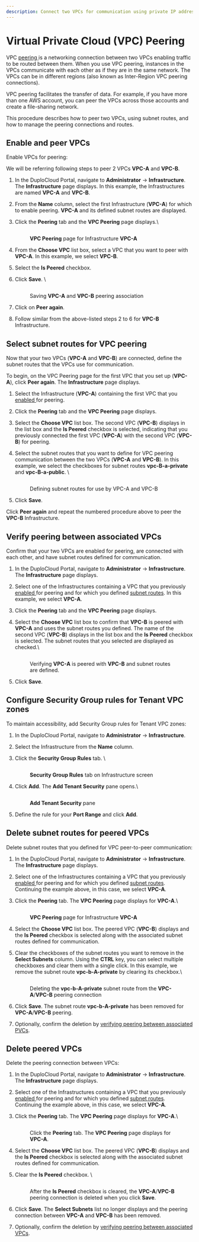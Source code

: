 ```yaml
---
description: Connect two VPCs for communication using private IP addresses
---
```


# Virtual Private Cloud (VPC) Peering

VPC [peering ](https://en.wikipedia.org/wiki/Peering)is a networking connection between two VPCs enabling traffic to be routed between them. When you use VPC peering, instances in the VPCs communicate with each other as if they are in the same network. The VPCs can be in different regions (also known as Inter-Region VPC peering connections).

VPC peering facilitates the transfer of data. For example, if you have more than one AWS account, you can peer the VPCs across those accounts and create a file-sharing network.&#x20;

This procedure describes how to peer two VPCs, using subnet routes, and how to manage the peering connections and routes.

## Enable and peer VPCs

Enable VPCs for peering:&#x20;

We will be referring following steps to peer 2 VPCs **VPC-A** and **VPC-B**.

1. In the DuploCloud Portal, navigate to **Administrator** -> **Infrastructure**. The **Infrastructure** page displays. In this example, the Infrastructures are named **VPC-A** and **VPC-B**.
2. From the **Name** column, select the first Infrastructure (**VPC-A**) for which to enable peering. **VPC-A** and its defined subnet routes are displayed.
3.  Click the **Peering** tab and the **VPC Peering** page displays.\


    <figure><img src="../../.gitbook/assets/AWS_VPC_Peering_1 (2).png" alt=""><figcaption><p><strong>VPC Peering</strong> page for Infrastructure <strong>VPC-A</strong></p></figcaption></figure>


4. From the **Choose VPC** list box, select a VPC that you want to peer with **VPC-A**. In this example, we select **VPC-B**.
5. Select the **Is Peered** checkbox.&#x20;
6.  Click **Save**. \


    <figure><img src="../../.gitbook/assets/AWS_VPC_Peering_2 (1).png" alt=""><figcaption><p>Saving <strong>VPC-A</strong> and <strong>VPC-B</strong> peering association</p></figcaption></figure>


7. Click on **Peer again**.
8. Follow similar from the above-listed steps 2 to 6 for **VPC-B** Infrastructure.

## Select subnet routes for VPC peering

Now that your two VPCs (**VPC-A** and **VPC-B**) are connected, define the subnet routes that the VPCs use for communication.&#x20;

To begin, on the VPC Peering page for the first VPC that you set up (**VPC-A**), click **Peer again**. The **Infrastructure** page displays.

1. Select the Infrastructure (**VPC-A**) containing the first VPC that you [enabled ](virtual-private-cloud-vpc-peering.md#enable-and-associate-vpcs-for-peering)for peering.&#x20;
2. Click the **Peering** tab and the **VPC Peering** page displays.
3. Select the **Choose VPC** list box. The second VPC (**VPC-B**) displays in the list box and the **Is Peered** checkbox is selected, indicating that you previously connected the first VPC (**VPC-A**)  with the second VPC (**VPC-B**) for peering.&#x20;
4.  Select the subnet routes that you want to define for VPC peering communication between the two VPCs (**VPC-A** and **VPC-B**). In this example, we select the checkboxes for subnet routes **vpc-B-a-private** and **vpc-B-a-public**. \


    <figure><img src="../../.gitbook/assets/AWS_VPC_Peering_3 (1).png" alt=""><figcaption><p>Defining subnet routes for use by VPC-A and VPC-B</p></figcaption></figure>


5. Click **Save**.&#x20;

Click **Peer again** and repeat the numbered procedure above to peer the **VPC-B** Infrastructure.

## Verify peering between associated VPCs

Confirm that your two VPCs are enabled for peering, are connected with each other, and have subnet routes defined for communication.

1. In the DuploCloud Portal, navigate to **Administrator** -> **Infrastructure**. The **Infrastructure** page displays.
2. Select one of the Infrastructures containing a VPC that you previously [enabled ](virtual-private-cloud-vpc-peering.md#enable-and-associate-vpcs-for-peering)for peering and for which you defined [subnet routes](virtual-private-cloud-vpc-peering.md#select-subnets-to-use-vpc-peering). In this example, we select **VPC-A**.
3. Click the **Peering** tab and the **VPC Peering** page displays.
4.  Select the **Choose VPC** list box to confirm that **VPC-B** is peered with **VPC-A** and uses the subnet routes you defined. The name of the second VPC (**VPC-B**) displays in the list box and the **Is Peered** checkbox is selected. The subnet routes that you selected are displayed as checked.\


    <figure><img src="../../.gitbook/assets/AWS_VPC_Peering_4 (1).png" alt=""><figcaption><p>Verifying <strong>VPC-A</strong> is peered with <strong>VPC-B</strong> and subnet routes are defined.</p></figcaption></figure>


5. Click **Save**.&#x20;

## Configure Security Group rules for Tenant VPC zones

To maintain accessibility, add Security Group rules for Tenant VPC zones:

1. In the DuploCloud Portal, navigate to **Administrator** -> **Infrastructure**.
2. Select the Infrastructure from the **Name** column.
3.  Click the **Security Group Rules** tab. \


    <figure><img src="../../.gitbook/assets/AWS_SG_Rules.png" alt=""><figcaption><p><strong>Security Group Rules</strong> tab on Infrastructure screen</p></figcaption></figure>


4.  Click **Add**. The **Add Tenant Security** pane opens.\


    <div align="left">

    <figure><img src="../../.gitbook/assets/AWS_SG_Add_Tenant_Security (2).png" alt=""><figcaption><p><strong>Add Tenant Security</strong> pane</p></figcaption></figure>

    </div>


5. Define the rule for your **Port Range** and click **Add**.

## Delete subnet routes for peered VPCs

Delete subnet routes that you defined for VPC peer-to-peer communication:

1. In the DuploCloud Portal, navigate to **Administrator** -> **Infrastructure**. The **Infrastructure** page displays.
2. Select one of the Infrastructures containing a VPC that you previously [enabled ](virtual-private-cloud-vpc-peering.md#enable-and-associate-vpcs-for-peering)for peering and for which you defined [subnet routes](virtual-private-cloud-vpc-peering.md#select-subnets-to-use-vpc-peering). Continuing the example above, in this case, we select **VPC-A**.
3.  Click the **Peering** tab. The **VPC Peering** page displays for **VPC-A**.\


    <figure><img src="../../.gitbook/assets/AWS_VPC_Peering_1 (1).png" alt=""><figcaption><p><strong>VPC Peering</strong> page for Infrastructure <strong>VPC-A</strong></p></figcaption></figure>


4. Select the **Choose VPC** list box. The peered VPC (**VPC-B**) displays and the **Is Peered** checkbox is selected along with the associated subnet routes defined for communication.
5.  Clear the checkboxes of the subnet routes you want to remove in the **Select Subnets** column. Using the **CTRL** key, you can select multiple checkboxes and clear them with a single click. In this example, we remove the subnet route **vpc-b-A-private** by clearing its checkbox.\


    <figure><img src="../../.gitbook/assets/AWS_VPC_Peering_5.png" alt=""><figcaption><p>Deleting the <strong>vpc-b-A-private</strong> subnet route from the <strong>VPC-A</strong>/<strong>VPC-B</strong> peering connection</p></figcaption></figure>


6. Click **Save**. The subnet route **vpc-b-A-private** has been removed for **VPC-A**/**VPC-B** peering.&#x20;
7. Optionally, confirm the deletion by [verifying peering between associated PVCs](virtual-private-cloud-vpc-peering.md#verify-peering-between-associated-vpcs).

## Delete peered VPCs

Delete the peering connection between VPCs:

1. In the DuploCloud Portal, navigate to **Administrator** -> **Infrastructure**. The **Infrastructure** page displays.
2. Select one of the Infrastructures containing a VPC that you previously [enabled ](virtual-private-cloud-vpc-peering.md#enable-and-associate-vpcs-for-peering)for peering and for which you defined [subnet routes](virtual-private-cloud-vpc-peering.md#select-subnets-to-use-vpc-peering). Continuing the example above, in this case, we select **VPC-A**.
3.  Click the **Peering** tab. The **VPC Peering** page displays for **VPC-A**.\


    <figure><img src="../../.gitbook/assets/AWS_VPC_Peering_1.png" alt=""><figcaption><p>Click the <strong>Peering</strong> tab. The <strong>VPC Peering</strong> page displays for <strong>VPC-A</strong>.</p></figcaption></figure>


4. Select the **Choose VPC** list box. The peered VPC (**VPC-B**) displays and the **Is Peered** checkbox is selected along with the associated subnet routes defined for communication.
5.  Clear the **Is Peered** checkbox. \


    <figure><img src="../../.gitbook/assets/AWS_VPC_Peering_6.png" alt=""><figcaption><p>After the <strong>Is Peered</strong> checkbox is cleared, the <strong>VPC-A</strong>/<strong>VPC-B</strong> peering connection is deleted when you click <strong>Save</strong>.</p></figcaption></figure>


6. Click **Save**. The **Select Subnets** list no longer displays and the peering connection between **VPC-A** and **VPC-B** has been removed.
7. Optionally, confirm the deletion by [verifying peering between associated VPCs](virtual-private-cloud-vpc-peering.md#verify-peering-between-associated-vpcs).
